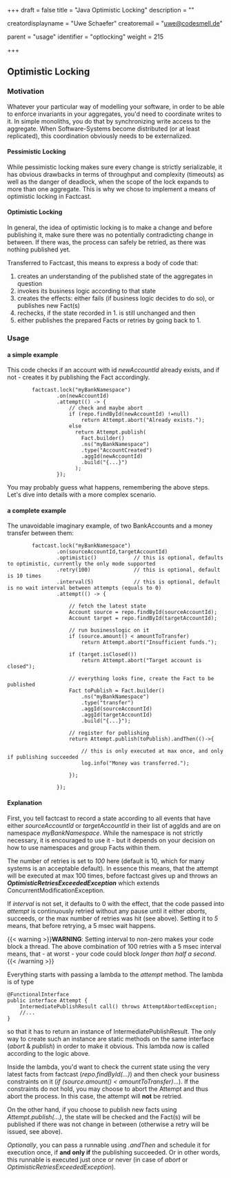 +++
draft = false
title = "Java Optimistic Locking"
description = ""

creatordisplayname = "Uwe Schaefer"
creatoremail = "uwe@codesmell.de"

parent = "usage"
identifier = "optlocking"
weight = 215

+++

## Optimistic Locking

### Motivation

Whatever your particular way of modelling your software, in order to be able to enforce invariants in your aggregates, you'd need to coordinate writes to it. In simple monoliths, you do that by synchronizing write access to the aggregate. When Software-Systems become distributed (or at least replicated), this coordination obviously needs to be externalized.

#### Pessimistic Locking

While pessimistic locking makes sure every change is strictly serializable, it has obvious drawbacks in terms of throughput and complexity (timeouts) as well as the danger of deadlock, when the scope of the lock expands to more than one aggregate. This is why we chose to implement a means of optimistic locking in Factcast.

#### Optimistic Locking

In general, the idea of optimistic locking is to make a change and before publishing it, make sure there was no potentially contradicting change in between. If there was, the process can safely be retried, as there was nothing published yet.

Transferred to Factcast, this means to express a body of code that:

1. creates an understanding of the published state of the aggregates in question
2. invokes its business logic according to that state
3. creates the effects: either fails (if business logic decides to do so), or publishes new Fact(s)
4. rechecks, if the state recorded in 1. is still unchanged and then
5. either publishes the prepared Facts or retries by going back to 1.

### Usage 

#### a simple example

This code checks if an account with id *newAccountId* already exists, and if not - creates it by publishing the Fact accordingly.

```
        factcast.lock("myBankNamespace")
                .on(newAccountId)
                .attempt(() -> {
                    // check and maybe abort
                    if (repo.findById(newAccountId) !=null)
                        return Attempt.abort("Already exists.");
                    else
                      return Attempt.publish(
                        Fact.builder()
                        .ns("myBankNamespace")
                        .type("AccountCreated")
                        .aggId(newAccountId)
                        .build("{...}")
                      );            
                });

```

You may probably guess what happens, remembering the above steps. Let's dive into details with a more complex scenario.

#### a complete example

The unavoidable imaginary example, of two BankAccounts and a money transfer between them:

```
        factcast.lock("myBankNamespace")
                .on(sourceAccountId,targetAccountId)
                .optimistic()            // this is optional, defaults to optimistic, currently the only mode supported
                .retry(100)              // this is optional, default is 10 times
                .interval(5)             // this is optional, default is no wait interval between attempts (equals to 0)
                .attempt(() -> {
                    
                    // fetch the latest state
                    Account source = repo.findById(sourceAccountId);
                    Account target = repo.findById(targetAccountId);
                    
                    // run businesslogic on it
                    if (source.amount() < amountToTransfer)
                        return Attempt.abort("Insufficient funds.");
                    
                    if (target.isClosed())
                        return Attempt.abort("Target account is closed");
                    
                    // everything looks fine, create the Fact to be published
                    Fact toPublish = Fact.builder()
                        .ns("myBankNamespace")
                        .type("transfer")
                        .aggId(sourceAccountId)
                        .aggId(targetAccountId)
                        .build("{...}");            
                    
                    // register for publishing
                    return Attempt.publish(toPublish).andThen(()->{
                        
                        // this is only executed at max once, and only if publishing succeeded
                        log.info("Money was transferred.");
                        
                    });
                    
                });

```

#### Explanation

First, you tell factcast to record a state according to all events that have either *sourceAccountId* or *targetAccountId* in their list of aggIds and are on namespace *myBankNamespace*. While the namespace is not strictly necessary, it is encouraged to use it - but it depends on your decision on how to use namespaces and group Facts within them.

The number of retries is set to *100* here (default is 10, which for many systems is an acceptable default). In essence this means, that the attempt will be executed at max 100 times, before factcast gives up and throws an ***OptimisticRetriesExceededException*** which extends ConcurrentModificationException.

If *interval* is not set, it defaults to 0 with the effect, that the code passed into *attempt* is continuously retried without any pause until it either *aborts*, succeeds, or the max number of retries was hit (see above).
Setting it to *5* means, that before retrying, a 5 msec wait happens. 

{{< warning >}}<b>WARNING</b>: Setting interval to non-zero makes your code block a thread. The above combination of 100 retries with a 5 msec interval means, that - at worst - your code could block <i>longer than half a second</i>.{{< /warning >}}


Everything starts with passing a lambda to the *attempt* method. The lambda is of type 
```
@FunctionalInterface
public interface Attempt {
    IntermediatePublishResult call() throws AttemptAbortedException;
    //...
}
```
so that it has to return an instance of IntermediatePublishResult. The only way to create such an instance are static methods on the same interface (*abort* & *publish*) in order to make it obvious.
This lambda now is called according to the logic above.

Inside the lambda, you'd want to check the current state using the very latest facts from factcast (*repo.findById(...)*) and then check your business constraints on it (*if (source.amount() < amountToTransfer)*...).
If the constraints do not hold, you may choose to abort the Attempt and thus abort the process. In this case, the attempt will **not** be retried.

On the other hand, if you choose to publish new facts using *Attempt.publish(...)*, the state will be checked and the Fact(s) will be published if there was not change in between (otherwise a retry will be issued, see above).

*Optionally*, you can pass a runnable using *.andThen* and schedule it for execution once, if **and only if** the publishing succeeded. Or in other words, this runnable is executed just once or never (in case of *abort* or *OptimisticRetriesExceededException*).


